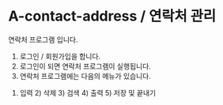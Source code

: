 # A-contact-address / 연락처 관리

연락처 프로그램 입니다.

1. 로그인 / 회원가입을 합니다.
2. 로그인이 되면 연락처 프로그램이 실행됩니다.
3. 연락처 프로그램에는 다음의 메뉴가 있습니다.
  1) 입력 2) 삭제 3) 검색 4) 출력  5) 저장 및 끝내기 
 
  
